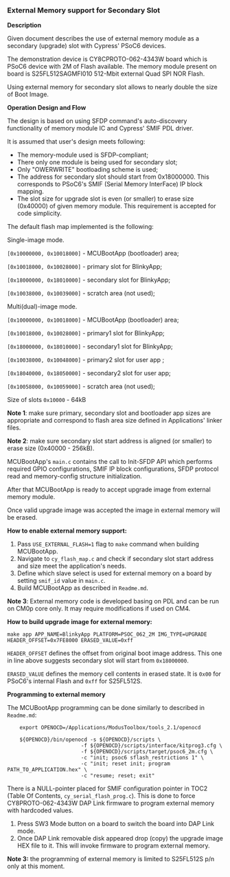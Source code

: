 ### External Memory support for Secondary Slot

**Description**

Given document describes the use of external memory module as a secondary (upgrade) slot with Cypress' PSoC6 devices.

The demonstration device is CY8CPROTO-062-4343W board which is PSoC6 device with 2M of Flash available.
The memory module present on board is S25FL512SAGMFI010 512-Mbit external Quad SPI NOR Flash.

Using external memory for secondary slot allows to nearly double the size of Boot Image.

**Operation Design and Flow**

The design is based on using SFDP command's auto-discovery functionality of memory module IC and Cypress' SMIF PDL driver.

It is assumed that user's design meets following:
* The memory-module used is SFDP-compliant;
* There only one module is being used for secondary slot;
* Only "OWERWRITE" bootloading scheme is used;
* The address for secondary slot should start from 0x18000000.
This corresponds to PSoC6's SMIF (Serial Memory InterFace) IP block mapping.
* The slot size for upgrade slot is even (or smaller) to erase size (0x40000) of given memory module.
This requirement is accepted for code simplicity.

The default flash map implemented is the following:

Single-image mode.

`[0x10000000, 0x10018000]` - MCUBootApp (bootloader) area;

`[0x10018000, 0x10028000]` - primary slot for BlinkyApp;

`[0x18000000, 0x18010000]` - secondary slot for BlinkyApp;

`[0x10038000, 0x10039000]` - scratch area (not used);

Multi(dual)-image mode.

`[0x10000000, 0x10018000]` - MCUBootApp (bootloader) area;

`[0x10018000, 0x10028000]` - primary1 slot for BlinkyApp;

`[0x18000000, 0x18010000]` - secondary1 slot for BlinkyApp;

`[0x10038000, 0x10048000]` - primary2 slot for user app ;

`[0x18040000, 0x18050000]` - secondary2 slot for user app;

`[0x10058000, 0x10059000]` - scratch area (not used);

Size of slots `0x10000` - 64kB

**Note 1**: make sure primary, secondary slot and bootloader app sizes are appropriate and correspond to flash area size defined in Applications' linker files.

**Note 2**: make sure secondary slot start address is aligned (or smaller) to erase size (0x40000 - 256kB).

MCUBootApp's `main.c` contains the call to Init-SFDP API which performs required GPIO configurations, SMIF IP block configurations, SFDP protocol read and memory-config structure initialization.

After that MCUBootApp is ready to accept upgrade image from external memory module.

Once valid upgrade image was accepted the image in external memory will be erased.

**How to enable external memory support:**

1. Pass `USE_EXTERNAL_FLASH=1` flag to `make` command when building MCUBootApp.
2. Navigate to `cy_flash_map.c` and check if secondary slot start address and size meet the application's needs.
3. Define which slave select is used for external memory on a board by setting `smif_id` value in `main.c`.
4. Build MCUBootApp as described in `Readme.md`.

**Note 3**: External memory code is developed basing on PDL and can be run on CM0p core only. It may require modifications if used on CM4.

**How to build upgrade image for external memory:**

    make app APP_NAME=BlinkyApp PLATFORM=PSOC_062_2M IMG_TYPE=UPGRADE HEADER_OFFSET=0x7FE8000 ERASED_VALUE=0xff

`HEADER_OFFSET` defines the offset from original boot image address. This one in line above suggests secondary slot will start from `0x18000000`.

`ERASED_VALUE` defines the memory cell contents in erased state. It is `0x00` for PSoC6's internal Flash and `0xff` for S25FL512S.

**Programming to external memory**

The MCUBootApp programming can be done similarly to described in `Readme.md`:

        export OPENOCD=/Applications/ModusToolbox/tools_2.1/openocd

        ${OPENOCD}/bin/openocd -s ${OPENOCD}/scripts \
                            -f ${OPENOCD}/scripts/interface/kitprog3.cfg \
                            -f ${OPENOCD}/scripts/target/psoc6_2m.cfg \
                            -c "init; psoc6 sflash_restrictions 1" \
                            -c "init; reset init; program PATH_TO_APPLICATION.hex" \
                            -c "resume; reset; exit"

There is a NULL-pointer placed for SMIF configuration pointer in TOC2 (Table Of Contents, `cy_serial_flash_prog.c`).
This is done to force CY8PROTO-062-4343W DAP Link firmware to program external memory with hardcoded values.

1. Press SW3 Mode button on a board to switch the board into DAP Link mode.
2. Once DAP Link removable disk appeared drop (copy) the upgrade image HEX file to it.
This will invoke firmware to program external memory.

**Note 3:** the programming of external memory is limited to S25FL512S p/n only at this moment.
